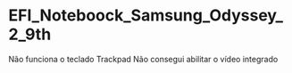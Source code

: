 # EFI_Noteboock_Samsung_Odyssey_2_9th
Não funciona o teclado Trackpad
Não consegui abilitar o vídeo integrado
